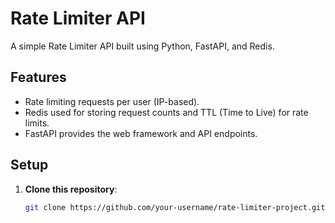 # Rate Limiter API

A simple Rate Limiter API built using Python, FastAPI, and Redis.

## Features

- Rate limiting requests per user (IP-based).
- Redis used for storing request counts and TTL (Time to Live) for rate limits.
- FastAPI provides the web framework and API endpoints.

## Setup

1. **Clone this repository**:

   ```bash
   git clone https://github.com/your-username/rate-limiter-project.git
